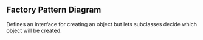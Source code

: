## Factory Pattern Diagram

Defines an interface for creating an object but lets subclasses decide which object will be created.

[comment]: <> (![UML Diagram]&#40;./.svg&#41;)
